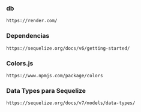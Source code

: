 ### db

    https://render.com/

### Dependencias

    https://sequelize.org/docs/v6/getting-started/

### Colors.js

    https://www.npmjs.com/package/colors

### Data Types para Sequelize

    https://sequelize.org/docs/v7/models/data-types/
